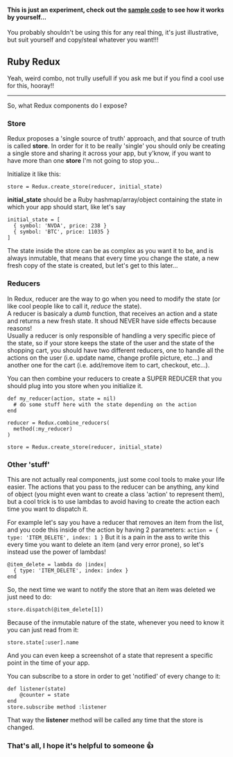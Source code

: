 #### This is just an experiment, check out the [sample code](/sample) to see how it works by yourself...
You probably shouldn't be using this for any real thing, it's just illustrative, but suit yourself and copy/steal whatever you want!!!

## Ruby Redux
Yeah, weird combo, not trully usefull if you ask me but if you find a cool use for this, hooray!!

--------

So, what Redux components do I expose?
### Store
Redux proposes a 'single source of truth' approach, and that source of truth is called **store**.
In order for it to be really 'single' you should only be creating a single store and sharing it across your app, but y'know, if you want to have more than one **store** I'm not going to stop you...

Initialize it like this:
```
store = Redux.create_store(reducer, initial_state)
```
**initial_state** should be a Ruby hashmap/array/object containing the state in which your app should start, like let's say
```
initial_state = [
  { symbol: 'NVDA', price: 238 }
  { symbol: 'BTC', price: 11035 }
]
```
The state inside the store can be as complex as you want it to be, and is always inmutable, that means that every time you change the state, a new fresh copy of the state is created, but let's get to this later...

### Reducers
In Redux, reducer are the way to go when you need to modify the state (or like cool people like to call it, *reduce* the state).  
A reducer is basicaly a *dumb* function, that receives an action and a state and returns a new fresh state. It shoud NEVER have side effects because reasons!  
Usually a reducer is only responsible of handling a very specific piece of the state, so if your store keeps the state of the 
user and the state of the shopping cart, you should have two different reducers, one to handle all the actions on the user 
(i.e. update name, change profile picture, etc...) and another one for the cart (i.e. add/remove item to cart, checkout, etc...).  

You can then combine your reducers to create a SUPER REDUCER that you should plug into you store when you initialize it.
```
def my_reducer(action, state = nil)
  # do some stuff here with the state depending on the action
end

reducer = Redux.combine_reducers(
  method(:my_reducer)
)

store = Redux.create_store(reducer, initial_state)
```

### Other 'stuff'
This are not actually real components, just some cool tools to make your life easier.
The actions that you pass to the reducer can be anything, any kind of object 
(you might even want to create a class 'action' to represent them), but a cool trick is to use lambdas to avoid having 
to create the action each time you want to dispatch it.

For example let's say you have a reducer that removes an item from the list, and you code this inside of the action by having 2 parameters: 
`action = { type: 'ITEM_DELETE', index: 1 }`
But it is a pain in the ass to write this every time you want to delete an item (and very error prone), so let's instead use the power of lambdas!
```
@item_delete = lambda do |index|
  { type: 'ITEM_DELETE', index: index }
end
```
So, the next time we want to notify the store that an item was deleted we just need to do:
```
store.dispatch(@item_delete[1])
```

Because of the inmutable nature of the state, whenever you need to know it you can just read from it:
```
store.state[:user].name
```
And you can even keep a screenshot of a state that represent a specific point in the time of your app.

You can subscribe to a store in order to get 'notified' of every change to it:
```
def listener(state)
    @counter = state
end
store.subscribe method :listener     
```
That way the **listener** method will be called any time that the store is changed.

### That's all, I hope it's helpful to someone :+1:
